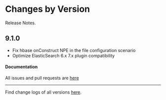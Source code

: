 Changes by Version
==================
Release Notes.

9.1.0
------------------

* Fix hbase onConstruct NPE in the file configuration scenario
* Optimize ElasticSearch 6.x 7.x plugin compatibility

#### Documentation

All issues and pull requests are [here](https://github.com/apache/skywalking/milestone/194?closed=1)

------------------
Find change logs of all versions [here](changes).

